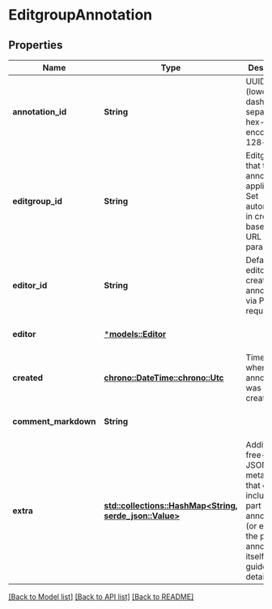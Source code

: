 # EditgroupAnnotation

## Properties
Name | Type | Description | Notes
------------ | ------------- | ------------- | -------------
**annotation_id** | **String** | UUID (lower-case, dash-separated, hex-encoded 128-bit) | [optional] [default to None]
**editgroup_id** | **String** | Editgroup that this annotation applies to. Set automatically in creations based on URL parameter.  | [optional] [default to None]
**editor_id** | **String** | Defaults to editor created the annotation via POST request.  | [optional] [default to None]
**editor** | [***models::Editor**](editor.md) |  | [optional] [default to None]
**created** | [**chrono::DateTime::<chrono::Utc>**](DateTime.md) | Timestamp when annotation was first created.  | [optional] [default to None]
**comment_markdown** | **String** |  | [optional] [default to None]
**extra** | [**std::collections::HashMap<String, serde_json::Value>**](AnyType.md) | Additional free-form JSON metadata that can be included as part of the annotation (or even as the primary annotation itself). See guide for details.  | [optional] [default to None]

[[Back to Model list]](../README.md#documentation-for-models) [[Back to API list]](../README.md#documentation-for-api-endpoints) [[Back to README]](../README.md)


